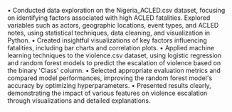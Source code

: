 •	Conducted data exploration on the Nigeria_ACLED.csv dataset, focusing on identifying factors associated with high ACLED fatalities. Explored variables such as actors, geographic locations, event types, and ACLED notes, using statistical techniques, data cleaning, and visualization in Python.
•	Created insightful visualizations of key factors influencing fatalities, including bar charts and correlation plots.
•	 Applied machine learning techniques to the violence.csv dataset, using logistic regression and random forest models to predict the escalation of violence based on the binary 'Class' column.
•	 Selected appropriate evaluation metrics and compared model performances, improving the random forest model's accuracy by optimizing hyperparameters.
•	 Presented results clearly, demonstrating the impact of various features on violence escalation through visualizations and detailed explanations.

